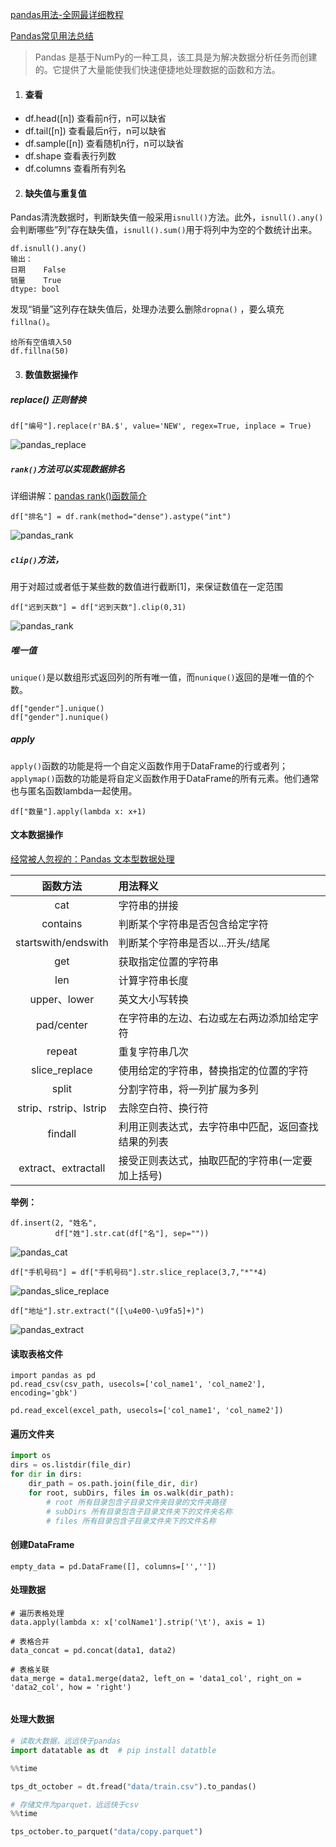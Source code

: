 [pandas用法-全网最详细教程](https://blog.csdn.net/yiyele/article/details/80605909)

[Pandas常见用法总结](https://www.shuzhiduo.com/A/MyJx2DkXdn/)

> Pandas 是基于NumPy的一种工具，该工具是为解决数据分析任务而创建的。它提供了大量能使我们快速便捷地处理数据的函数和方法。 



1. #### 查看

- df.head([n])  查看前n行，n可以缺省
- df.tail([n])   查看最后n行，n可以缺省
- df.sample([n])  查看随机n行，n可以缺省
- df.shape   查看表行列数
- df.columns   查看所有列名

2. #### 缺失值与重复值 

 Pandas清洗数据时，判断缺失值一般采用`isnull()`方法。此外，`isnull().any()`会判断哪些”列”存在缺失值，`isnull().sum()`用于将列中为空的个数统计出来。 

```
df.isnull().any()
输出：
日期    False
销量    True
dtype: bool

```

 发现“销量”这列存在缺失值后，处理办法要么删除`dropna()` ，要么填充`fillna()`。 

```
给所有空值填入50
df.fillna(50)
```

3. #### 数值数据操作

#####  replace() 正则替换

```
df["编号"].replace(r'BA.$', value='NEW', regex=True, inplace = True)
```

![pandas_replace](picture/pandas_replace.png)

#####  `rank()`⽅法可以实现数据排名 

详细讲解：[pandas rank()函数简介](https://www.cnblogs.com/mrlayfolk/p/12254287.html)

```
df["排名"] = df.rank(method="dense").astype("int")
```

![pandas_rank](picture/pandas_rank.png)

#####   `clip()`方法，

用于对超过或者低于某些数的数值进行截断[1]，来保证数值在一定范围 

```
df["迟到天数"] = df["迟到天数"].clip(0,31)
```

![pandas_rank](picture/pandas_clip.png)

#####  **唯一值** 

 `unique()`是以数组形式返回列的所有唯一值，而`nunique()`返回的是唯一值的个数。 

```
df["gender"].unique()
df["gender"].nunique()
```

##### apply

 `apply()`函数的功能是将一个自定义函数作用于DataFrame的行或者列；`applymap()`函数的功能是将自定义函数作用于DataFrame的所有元素。他们通常也与匿名函数lambda一起使用。 

```
df["数量"].apply(lambda x: x+1)
```



#### 文本数据操作

 [经常被人忽视的：Pandas 文本型数据处理](https://mp.weixin.qq.com/s?__biz=MzU5Nzg5ODQ3NQ==&mid=2247519123&idx=2&sn=d5ada621cf5257a775ad037eac57aa4f&chksm=fe4eae17c9392701573719506db173ab2968c6a8b12fb9f37748224b2efd60f2bdf1a5a96978&scene=21#wechat_redirect) 

|       函数方法        | 用法释义                                           |
| :-------------------: | :------------------------------------------------- |
|          cat          | 字符串的拼接                                       |
|       contains        | 判断某个字符串是否包含给定字符                     |
|  startswith/endswith  | 判断某个字符串是否以...开头/结尾                   |
|          get          | 获取指定位置的字符串                               |
|          len          | 计算字符串长度                                     |
|     upper、lower      | 英文大小写转换                                     |
|      pad/center       | 在字符串的左边、右边或左右两边添加给定字符         |
|        repeat         | 重复字符串几次                                     |
|     slice_replace     | 使用给定的字符串，替换指定的位置的字符             |
|         split         | 分割字符串，将一列扩展为多列                       |
| strip、rstrip、lstrip | 去除空白符、换行符                                 |
|        findall        | 利用正则表达式，去字符串中匹配，返回查找结果的列表 |
|  extract、extractall  | 接受正则表达式，抽取匹配的字符串(一定要加上括号)   |

 **举例：** 

```
df.insert(2, "姓名", 
          df["姓"].str.cat(df["名"], sep=""))
```

![pandas_cat](picture/pandas_cat.png)

```
df["手机号码"] = df["手机号码"].str.slice_replace(3,7,"*"*4)
```

![pandas_slice_replace](picture/pandas_slice_replace.png)

```
df["地址"].str.extract("([\u4e00-\u9fa5]+)")  
```

![pandas_extract](picture/pandas_extract.png)





#### 读取表格文件

```
import pandas as pd
pd.read_csv(csv_path, usecols=['col_name1', 'col_name2'], encoding='gbk')

pd.read_excel(excel_path, usecols=['col_name1', 'col_name2'])
```

#### 遍历文件夹

```python
import os
dirs = os.listdir(file_dir)
for dir in dirs:
    dir_path = os.path.join(file_dir, dir)
    for root, subDirs, files in os.walk(dir_path):
        # root 所有目录包含子目录文件夹目录的文件夹路径
        # subDirs 所有目录包含子目录文件夹下的文件夹名称
        # files 所有目录包含子目录文件夹下的文件名称
```

#### 创建DataFrame

```
empty_data = pd.DataFrame([], columns=['',''])
```

#### 处理数据

```
# 遍历表格处理
data.apply(lambda x: x['colName1'].strip('\t'), axis = 1)

# 表格合并
data_concat = pd.concat(data1, data2)

# 表格关联
data_merge = data1.merge(data2, left_on = 'data1_col', right_on = 'data2_col', how = 'right')


```

#### 处理大数据

```python
# 读取大数据，远远快于pandas
import datatable as dt  # pip install datatble

%%time

tps_dt_october = dt.fread("data/train.csv").to_pandas()

# 存储文件为parquet，远远快于csv
%%time

tps_october.to_parquet("data/copy.parquet")
```

